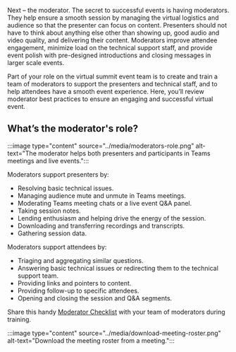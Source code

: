 Next – the moderator. The secret to successful events is having moderators. They help ensure a smooth session by managing the virtual logistics and audience so that the presenter can focus on content. Presenters should not have to think about anything else other than showing up, good audio and video quality, and delivering their content. Moderators improve attendee engagement, minimize load on the technical support staff, and provide event polish with pre-designed introductions and closing messages in larger scale events.

Part of your role on the virtual summit event team is to create and train a team of moderators to support the presenters and technical staff, and to help attendees have a smooth event experience. Here, you’ll review moderator best practices to ensure an engaging and successful virtual event.

## What’s the moderator's role?

:::image type="content" source="../media/moderators-role.png" alt-text="The moderator helps both presenters and participants in Teams meetings and live events.":::

Moderators support presenters by:

- Resolving basic technical issues.
- Managing audience mute and unmute in Teams meetings.
- Moderating Teams meeting chats or a live event Q&A panel.
- Taking session notes.
- Lending enthusiasm and helping drive the energy of the session.
- Downloading and transferring recordings and transcripts.
- Gathering session data.

Moderators support attendees by:

- Triaging and aggregating similar questions.
- Answering basic technical issues or redirecting them to the technical support team.
- Providing links and pointers to content.
- Providing follow-up to specific attendees.
- Opening and closing the session and Q&A segments.

Share this handy [Moderator Checklist](https://aka.ms/VEModeratorGuide) with your team of moderators during training.

:::image type="content" source="../media/download-meeting-roster.png" alt-text="Download the meeting roster from a meeting.":::